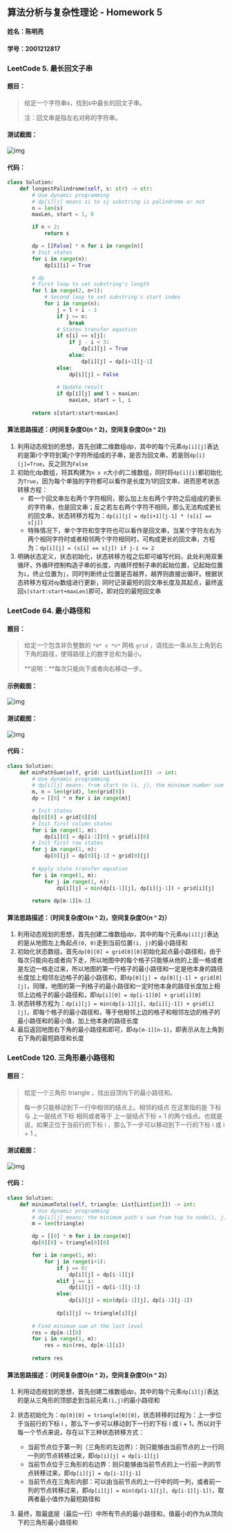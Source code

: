 ## 算法分析与复杂性理论 - Homework 5

#### 姓名：陈明亮

#### 学号：2001212817



### LeetCode 5. 最长回文子串

#### 题目：

> 给定一个字符串s，找到s中最长的回文子串。
>
> 注：回文串是指左右对称的字符串。

#### 测试截图：

![img](https://github.com/Palette25/Algo-2021/blob/main/Homework5/figures/1.jpg)

#### 代码：

```python
class Solution:
    def longestPalindrome(self, s: str) -> str:
        # Use dynamic programming
        # dp[i][j] means si to sj substring is palindrome or not
        n = len(s)
        maxLen, start = 1, 0

        if n < 2:
            return s

        dp = [[False] * n for i in range(n)]
        # Init states
        for i in range(n):
            dp[i][i] = True

        # dp
        # First loop to set substring's length
        for l in range(2, n+1):
            # Second loop to set substring's start index
            for i in range(n):
                j = l + i - 1
                if j >= n:
                    break
                # States transfer eqaution
                if s[i] == s[j]:
                    if j - i < 3:
                        dp[i][j] = True
                    else:
                        dp[i][j] = dp[i+1][j-1]
                else:
                    dp[i][j] = False
                                   
                # Update result
                if dp[i][j] and l > maxLen:
                    maxLen, start = l, i
       
        return s[start:start+maxLen]
```

#### 算法思路描述：(时间复杂度O(n ^ 2)，空间复杂度O(n ^ 2))

1. 利用动态规划的思想，首先创建二维数组*dp*，其中的每个元素`dp[i][j]`表达的是第i个字符到第j个字符所组成的子串，是否为回文串，若是则`dp[i][j]=True`，反之则为`False`
2. 初始化dp数组，将其构建为`n x n`大小的二维数组，同时将`dp[i][i]`都初始化为`True`，因为每个单独的字符都可以看作是长度为1的回文串，进而思考状态转移方程：
   * 若一个回文串左右两个字符相同，那么加上左右两个字符之后组成的更长的字符串，也是回文串；反之若左右两个字符不相同，那么无法构成更长的回文串，状态转移方程为：`dp[i][j] = dp[i+1][j-1] * (s[i] == s[j])`
   * 特殊情况下，单个字符和空字符也可以看作是回文串，当某个字符左右为两个相同字符时或者相邻两个字符相同时，可构成更长的回文串，方程为：`dp[i][j] = (s[i] == s[j]) if j-i <= 2`
3. 明确状态定义，状态初始化，状态转移方程之后即可编写代码，此处利用双重循环，外循环控制构造子串的长度，内循环控制子串的起始位置，记起始位置为`i`，终止位置为`j`，同时判断终止位置是否越界，越界则直接出循环。根据状态转移方程对`dp`数组进行更新，同时记录最短的回文串长度及其起点，最终返回`s[start:start+maxLen]`即可，即对应的最短回文串



### LeetCode 64. 最小路径和

#### 题目：

> 给定一个包含非负整数的 `*m* x *n*` 网格 `grid` ，请找出一条从左上角到右下角的路径，使得路径上的数字总和为最小。
>
> **说明：**每次只能向下或者向右移动一步。

#### 示例截图：

![img](https://github.com/Palette25/Algo-2021/blob/main/Homework5/figures/0.jpg)

#### 测试截图：

![img](https://github.com/Palette25/Algo-2021/blob/main/Homework5/figures/2.jpg)

#### 代码：

```python
class Solution:
    def minPathSum(self, grid: List[List[int]]) -> int:
        # Use dynamic programming
        # dp[i][j] means: from start to (i, j), the minimum number sum
        m, n = len(grid), len(grid[0])
        dp = [[0] * n for i in range(m)]

        # Init states
        dp[0][0] = grid[0][0]
        # Init first column states
        for i in range(1, m):
            dp[i][0] = dp[i-1][0] + grid[i][0]
        # Init first row states
        for j in range(1, n):
            dp[0][j] = dp[0][j-1] + grid[0][j]
        
        # Apply state transfer equation
        for i in range(1, m):
            for j in range(1, n):
                dp[i][j] = min(dp[i-1][j], dp[i][j-1]) + grid[i][j]
        
        return dp[m-1][n-1]
```

#### 算法思路描述：（时间复杂度O(n ^ 2)，空间复杂度O(n ^ 2)）

1. 利用动态规划的思想，首先创建二维数组*dp*，其中的每个元素`dp[i][j]`表达的是从地图左上角起点`(0, 0)`走到当前位置`(i, j)`的最小路径和
2. 初始化状态数组，首先`dp[0][0] = grid[0][0]`初始化起点最小路径和，由于每次只能向右或者向下走，所以地图中的每个格子只能够从他的上面一格或者是左边一格走过来，所以地图的第一行格子的最小路径和一定是他本身的路径长度加上相邻左边格子的最小路径和，即`dp[0][j] = dp[0][j-1] + grid[0][j]`，同理，地图的第一列格子的最小路径和一定时他本身的路径长度加上相邻上边格子的最小路径和，即`dp[i][0] = dp[i-1][0] + grid[i][0]`
3. 状态转移方程为：`dp[i][j] = min(dp[i-1][j], dp[i][j-1]) + grid[i][j]`，即每个格子的最小路径和，等于他相邻上边的格子和相邻左边的格子的最小路径和的最小值，加上他本身的路径长度
4. 最后返回地图右下角的最小路径和即可，即`dp[m-1][n-1]`，即表示从左上角到右下角的最短路径和长度



### LeetCode 120. 三角形最小路径和

#### 题目：

> 给定一个三角形 triangle ，找出自顶向下的最小路径和。
>
> 每一步只能移动到下一行中相邻的结点上。相邻的结点 在这里指的是 下标 与 上一层结点下标 相同或者等于 上一层结点下标 + 1 的两个结点。也就是说，如果正位于当前行的下标 i ，那么下一步可以移动到下一行的下标 i 或 i + 1 。
>

#### 测试截图：

![img](https://github.com/Palette25/Algo-2021/blob/main/Homework5/figures/3.jpg)

#### 代码：

```python
class Solution:
    def minimumTotal(self, triangle: List[List[int]]) -> int:
        # Use dynamic programming
        # dp[i][j] means: the minimum path's sum from top to node(i, j)
        m = len(triangle)

        dp = [[0] * m for i in range(m)]
        dp[0][0] = triangle[0][0]

        for i in range(1, m):
            for j in range(i+1):
                if j == 0:
                    dp[i][j] = dp[i-1][j]
                elif j == i:
                    dp[i][j] = dp[i-1][j-1]
                else:
                    dp[i][j] = min(dp[i-1][j], dp[i-1][j-1])
                
                dp[i][j] += triangle[i][j]
        
        # Find minimum sum at the last level
        res = dp[m-1][0]
        for i in range(1, m):
            res = min(res, dp[m-1][i])
        
        return res
```

#### 算法思路描述：（时间复杂度O(n ^ 2)，空间复杂度O(n ^ 2)）

1. 利用动态规划的思想，首先创建二维数组*dp*，其中的每个元素`dp[i][j]`表达的是从三角形的顶部走到当前元素`(i,j)`的最小路径和

2. 状态初始化为：`dp[0][0] = triangle[0][0]`，状态转移的过程为：上一步位于当前行的下标 i ，那么下一步可以移动到下一行的下标 i 或 i + 1，所以对于每一个节点来说，存在以下三种状态转移方式：

   * 当前节点位于第一列（三角形的左边界）：则只能够由当前节点的上一行同一列的节点转移过来，即`dp[i][j] = dp[i-1][j]`
   * 当前节点位于三角形的右边界：则只能够由当前节点的上一行前一列的节点转移过来，即`dp[i][j] = dp[i-1][j-1]`
   * 当前节点在三角形内部：可以由当前节点的上一行中的同一列，或者前一列的节点转移过来，即`dp[i][j] = min(dp[i-1][j], dp[i-1][j-1])`，取两者最小值作为最短路径和

3. 最终，取最底层（最后一行）中所有节点的最小路径和，值最小的作为从顶向下的三角形最小路径和

   

   

